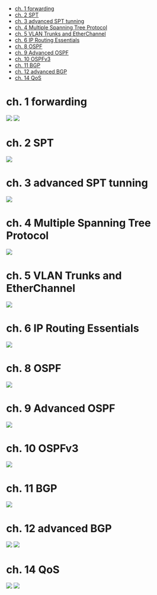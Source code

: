 - [ch. 1 forwarding](#ch-1-forwarding)
- [ch. 2 SPT](#ch-2-spt)
- [ch. 3 advanced SPT tunning](#ch-3-advanced-spt-tunning)
- [ch. 4 Multiple Spanning Tree Protocol](#ch-4-multiple-spanning-tree-protocol)
- [ch. 5 VLAN Trunks and EtherChannel](#ch-5-vlan-trunks-and-etherchannel)
- [ch. 6 IP Routing Essentials](#ch-6-ip-routing-essentials)
- [ch. 8 OSPF](#ch-8-ospf)
- [ch. 9 Advanced OSPF](#ch-9-advanced-ospf)
- [ch. 10 OSPFv3](#ch-10-ospfv3)
- [ch. 11 BGP](#ch-11-bgp)
- [ch. 12 advanced BGP](#ch-12-advanced-bgp)
- [ch. 14 QoS](#ch-14-qos)

# ch. 1 forwarding

![](img/2024-09-19-06-59-35.png)
![](img/2024-09-19-06-59-55.png)

# ch. 2 SPT

![](img/2024-09-20-15-59-26.png)

# ch. 3 advanced SPT tunning

![](img/2024-09-21-13-04-05.png)

# ch. 4 Multiple Spanning Tree Protocol

![](img/2024-10-01-11-48-10.png)

# ch. 5 VLAN Trunks and EtherChannel

![](img/2024-10-01-15-19-50.png)

# ch. 6 IP Routing Essentials

![](img/2024-10-15-16-05-16.png)

# ch. 8 OSPF

![](img/2024-10-17-10-40-03.png)

# ch. 9 Advanced OSPF

![](img/2024-10-18-10-55-41.png)

# ch. 10 OSPFv3

![](img/2024-10-18-12-19-16.png)

# ch. 11 BGP

![](img/2024-10-22-11-31-17.png)

# ch. 12 advanced BGP

![](img/2024-10-23-10-45-15.png)
![](img/2024-10-23-10-45-32.png)

# ch. 14 QoS

![](img/2024-10-30-11-08-57.png)
![](img/2024-10-30-11-09-23.png)